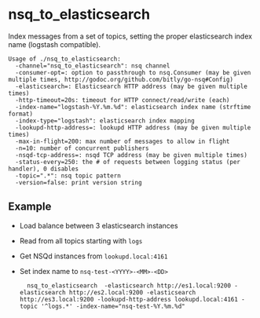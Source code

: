 # nsq_to_elasticsearch

Index messages from a set of topics, setting the proper elasticsearch index name (logstash compatible).


    Usage of ./nsq_to_elasticsearch:
      -channel="nsq_to_elasticsearch": nsq channel
      -consumer-opt=: option to passthrough to nsq.Consumer (may be given multiple times, http://godoc.org/github.com/bitly/go-nsq#Config)
      -elasticsearch=: Elasticsearch HTTP address (may be given multiple times)
      -http-timeout=20s: timeout for HTTP connect/read/write (each)
      -index-name="logstash-%Y.%m.%d": elasticsearch index name (strftime format)
      -index-type="logstash": elasticsearch index mapping
      -lookupd-http-address=: lookupd HTTP address (may be given multiple times)
      -max-in-flight=200: max number of messages to allow in flight
      -n=10: number of concurrent publishers
      -nsqd-tcp-address=: nsqd TCP address (may be given multiple times)
      -status-every=250: the # of requests between logging status (per handler), 0 disables
      -topic=".*": nsq topic pattern
      -version=false: print version string

## Example

- Load balance between 3 elasticsearch instances
- Read from all topics starting with `logs`
- Get NSQd instances from `lookupd.local:4161`
- Set index name to `nsq-test-<YYYY>-<MM>-<DD>`

        nsq_to_elasticsearch  -elasticsearch http://es1.local:9200 -elasticsearch http://es2.local:9200 -elasticsearch http://es3.local:9200 -lookupd-http-address lookupd.local:4161 -topic '^logs.*' -index-name="nsq-test-%Y.%m.%d"
